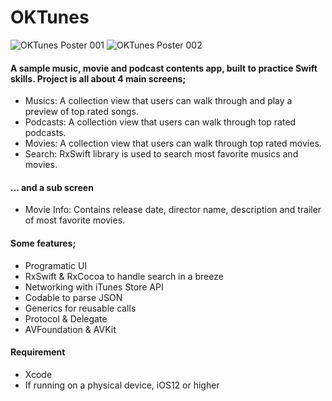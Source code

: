 # OKTunes

![OKTunes Poster 001](https://user-images.githubusercontent.com/36846931/93373078-7f52c800-f85d-11ea-9719-5c1133579ead.png)
![OKTunes Poster 002](https://user-images.githubusercontent.com/36846931/93373095-88439980-f85d-11ea-9f53-5de9f59c0cd7.png)

#### A sample music, movie and podcast contents app, built to practice Swift skills. Project is all about 4 main screens;
- Musics: A collection view that users can walk through and play a preview of top rated songs.
- Podcasts: A collection view that users can walk through top rated podcasts.
- Movies: A collection view that users can walk through top rated movies.
- Search: RxSwift library is used to search most favorite musics and movies.

#### ... and a sub screen
- Movie Info: Contains release date, director name, description and trailer of most favorite movies.

#### Some features;
- Programatic UI
- RxSwift & RxCocoa to handle search in a breeze
- Networking with iTunes Store API
- Codable to parse JSON
- Generics for reusable calls
- Protocol & Delegate
- AVFoundation & AVKit

#### Requirement
- Xcode
- If running on a physical device, iOS12 or higher
